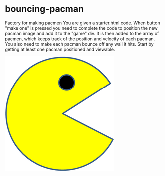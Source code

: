 # bouncing-pacman

Factory for making pacmen
You are given a starter.html code.
When button "make one" is pressed you need to complete the code
to position the new pacman image and add it to the "game" div. It is then added to the array of pacmen, which keeps track of the position and velocity of each pacman.
You also need to make each pacman bounce off any wall it hits.
Start by getting at least one pacman positioned and viewable.

<img src="PacMan1.png">
